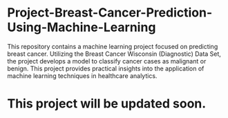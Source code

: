 # Project-Breast-Cancer-Prediction-Using-Machine-Learning
This repository contains a machine learning project focused on predicting breast cancer. Utilizing the Breast Cancer Wisconsin (Diagnostic) Data Set, the project develops a model to classify cancer cases as malignant or benign. This project provides practical insights into the application of machine learning techniques in healthcare analytics.

# This project will be updated soon.
